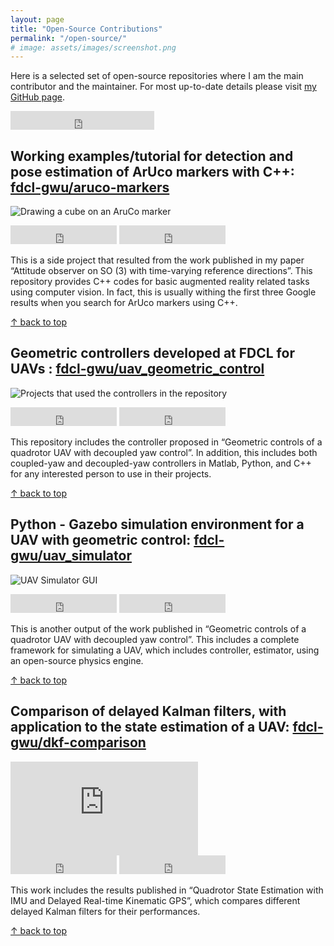 ```yaml
---
layout: page
title: "Open-Source Contributions"
permalink: "/open-source/"
# image: assets/images/screenshot.png
---
```


Here is a selected set of open-source repositories where I am the main contributor and the maintainer. 
For most up-to-date details please visit [my GitHub page](https://github.com/kanishkegb).

<iframe src="https://ghbtns.com/github-btn.html?user=kanishkegb&type=follow&count=true&size=large" frameborder="0" scrolling="0" width="230" height="30" title="GitHub"></iframe>


## Working examples/tutorial for detection and pose estimation of ArUco markers with C++: [fdcl-gwu/aruco-markers](https://github.com/fdcl-gwu/aruco-markers)

![Drawing a cube on an AruCo marker]({{site.baseurl}}/assets/images/open-source/aruco_markers.gif)

<iframe src="https://ghbtns.com/github-btn.html?user=fdcl-gwu&repo=aruco-markers&type=star&count=true&size=large" frameborder="0" scrolling="0" width="170" height="30" title="GitHub"></iframe>
<iframe src="https://ghbtns.com/github-btn.html?user=fdcl-gwu&repo=aruco-markers&type=fork&count=true&size=large" frameborder="0" scrolling="0" width="170" height="30" title="GitHub"></iframe>

This is a side project that resulted from the work published in my paper “Attitude observer on SO (3) with time-varying reference directions”. 
This repository provides C++ codes for basic augmented reality related tasks using computer vision. 
In fact, this is usually withing the first three Google results when you search for ArUco markers using C++.

[↑ back to top](#top)


## Geometric controllers developed at FDCL for UAVs : [fdcl-gwu/uav_geometric_control](https://github.com/fdcl-gwu/uav_geometric_control)

![Projects that used the controllers in the repository]({{site.baseurl}}/assets/images/open-source/uav_geometric_control.png)

<iframe src="https://ghbtns.com/github-btn.html?user=fdcl-gwu&repo=uav_geometric_control&type=star&count=true&size=large" frameborder="0" scrolling="0" width="170" height="30" title="GitHub"></iframe>
<iframe src="https://ghbtns.com/github-btn.html?user=fdcl-gwu&repo=uav_geometric_control&type=fork&count=true&size=large" frameborder="0" scrolling="0" width="170" height="30" title="GitHub"></iframe>

This repository includes the controller proposed in “Geometric controls of a quadrotor UAV with decoupled yaw control”.
In addition, this includes both coupled-yaw and decoupled-yaw controllers in Matlab, Python, and C++ for any interested person to use in their projects.

[↑ back to top](#top)



## Python - Gazebo simulation environment for a UAV with geometric control: [fdcl-gwu/uav_simulator](https://github.com/fdcl-gwu/uav_simulator)

![UAV Simulator GUI]({{site.baseurl}}/assets/images/open-source/uav_simulator.gif)

<iframe src="https://ghbtns.com/github-btn.html?user=fdcl-gwu&repo=uav_simulator&type=star&count=true&size=large" frameborder="0" scrolling="0" width="170" height="30" title="GitHub"></iframe>
<iframe src="https://ghbtns.com/github-btn.html?user=fdcl-gwu&repo=uav_simulator&type=fork&count=true&size=large" frameborder="0" scrolling="0" width="170" height="30" title="GitHub"></iframe>

This is another output of the work published in “Geometric controls of a quadrotor UAV with decoupled yaw control”. 
This includes a complete framework for simulating a UAV, which includes controller, estimator, using an open-source physics engine.

[↑ back to top](#top)



## Comparison of delayed Kalman filters, with application to the state estimation of a UAV: [fdcl-gwu/dkf-comparison](https://github.com/fdcl-gwu/dkf-comparison)

<div class="video-container">
<iframe src="https://www.youtube.com/embed/PfuGb5yhlLQ" frameborder="0" allow="autoplay; encrypted-media" allowfullscreen></iframe>
</div>

<iframe src="https://ghbtns.com/github-btn.html?user=fdcl-gwu&repo=dkf-comparison&type=star&count=true&size=large" frameborder="0" scrolling="0" width="170" height="30" title="GitHub"></iframe>
<iframe src="https://ghbtns.com/github-btn.html?user=fdcl-gwu&repo=dkf-comparison&type=fork&count=true&size=large" frameborder="0" scrolling="0" width="170" height="30" title="GitHub"></iframe>

This work includes the results published in “Quadrotor State Estimation with IMU and Delayed Real-time Kinematic GPS”, which compares different delayed Kalman filters for their performances.


[↑ back to top](#top)